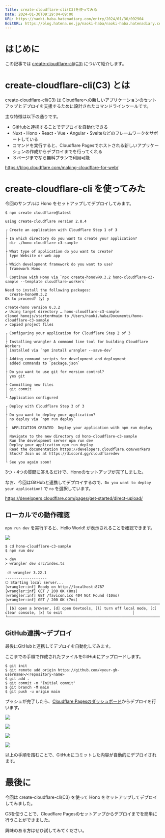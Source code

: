 ```yaml
---
Title: create-cloudflare-cli(C3)を使ってみる
Date: 2024-01-30T09:29:04+09:00
URL: https://naoki-haba.hatenadiary.com/entry/2024/01/30/092904
EditURL: https://blog.hatena.ne.jp/naoki-haba/naoki-haba.hatenadiary.com/atom/entry/6801883189079120723
---
```


# はじめに

この記事では [create-cloudflare-cli(C3)](https://developers.cloudflare.com/pages/get-started/c3/) について紹介します。

# create-cloudflare-cli(C3) とは

create-cloudflare-cli(C3) は Cloudflareへの新しいアプリケーションのセットアップとデプロイを支援するために設計されたコマンドラインツールです。

主な特徴は以下の通りです。

- GitHubと連携することでデプロイを自動化できる
- Nuxt・Hono・React・Vue・Angular・Svelteなどのフレームワークをサポートしている
- コマンドを実行すると、Cloudflare Pagesでホストされる新しいアプリケーションの作成からデプロイまでを行ってくれる
- ３ページまでなら無料プランで利用可能

https://blog.cloudflare.com/making-cloudflare-for-web/

# create-cloudflare-cli を使ってみた

今回のサンプルは Hono をセットアップしてデプロイしてみます。

```shell
$ npm create cloudflare@latest

using create-cloudflare version 2.8.4

╭ Create an application with Cloudflare Step 1 of 3
│
├ In which directory do you want to create your application?
│ dir ./hono-cloudflare-c3-sample
│
├ What type of application do you want to create?
│ type Website or web app
│
├ Which development framework do you want to use?
│ framework Hono
│
╰ Continue with Hono via `npx create-hono\@0.3.2 hono-cloudflare-c3-sample --template cloudflare-workers`

Need to install the following packages:
  create-hono@0.3.2
Ok to proceed? (y) y

create-hono version 0.3.2
✔ Using target directory … hono-cloudflare-c3-sample
cloned honojs/starter#main to /Users/naoki.haba/Documents/hono-cloudflare-c3-sample
✔ Copied project files

╭ Configuring your application for Cloudflare Step 2 of 3
│
├ Installing wrangler A command line tool for building Cloudflare Workers
│ installed via `npm install wrangler --save-dev`
│
├ Adding command scripts for development and deployment
│ added commands to `package.json`
│
├ Do you want to use git for version control?
│ yes git
│
├ Committing new files
│ git commit
│
╰ Application configured

╭ Deploy with Cloudflare Step 3 of 3
│
├ Do you want to deploy your application?
│ no deploy via `npm run deploy`
│
├  APPLICATION CREATED  Deploy your application with npm run deploy
│
│ Navigate to the new directory cd hono-cloudflare-c3-sample
│ Run the development server npm run dev
│ Deploy your application npm run deploy
│ Read the documentation https://developers.cloudflare.com/workers
│ Stuck? Join us at https://discord.gg/cloudflaredev
│
╰ See you again soon!
```

3つ・4つの質問に答えるだけで、Honoのセットアップが完了しました。

なお、今回はGitHubと連携してデプロイするので、`Do you want to deploy your application?` で `no` を選択しています。

https://developers.cloudflare.com/pages/get-started/direct-upload/

## ローカルでの動作確認

`npm run dev` を実行すると、Hello World! が表示されることを確認できます。

![](https://storage.googleapis.com/zenn-user-upload/ddbb53ae8dda-20231227.png)

```shell
$ cd hono-cloudflare-c3-sample
$ npm run dev

> dev
> wrangler dev src/index.ts

 ⛅️ wrangler 3.22.1
-------------------
⎔ Starting local server...
[wrangler:inf] Ready on http://localhost:8787
[wrangler:inf] GET / 200 OK (8ms)
[wrangler:inf] GET /favicon.ico 404 Not Found (10ms)
[wrangler:inf] GET / 200 OK (7ms)
╭───────────────────────────────────────────────────────────────────────────────────────────────────────────────────────────────╮
│ [b] open a browser, [d] open Devtools, [l] turn off local mode, [c] clear console, [x] to exit                                │
╰───────────────────────────────────────────────────────────────────────────────────────────────────────────────────────────────╯
```

## GitHub連携〜デプロイ

最後にGitHubと連携してデプロイを自動化してみます。

ここまでの手順で作成されたファイルをGitHubにアップロードします。

```shell
$ git init
$ git remote add origin https://github.com/<your-gh-username>/<repository-name>
$ git add .
$ git commit -m "Initial commit"
$ git branch -M main
$ git push -u origin main
```

プッシュが完了したら、[Cloudflare Pagesのダッシュボード](https://dash.cloudflare.com/47bf1ef5e2d7bbdd542ce9cc259288ec/workers-and-pages/create/pages)からデプロイを行います。

![](https://storage.googleapis.com/zenn-user-upload/7ad099ba2d42-20231227.png)

![](https://storage.googleapis.com/zenn-user-upload/61434565ac5a-20231227.png)

![](https://storage.googleapis.com/zenn-user-upload/f80688e9f960-20231227.png)

![](https://storage.googleapis.com/zenn-user-upload/2ed1468cd135-20231227.png)

以上の手順を踏むことで、GitHubにコミットした内容が自動的にデプロイされます。

# 最後に

今回は create-cloudflare-cli(C3) を使って Hono をセットアップしてデプロイしてみました。

C3を使うことで、Cloudflare Pagesのセットアップからデプロイまでを簡単に行うことができました。

興味のある方はぜひ試してみてください。
